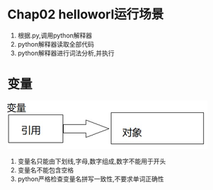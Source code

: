 # Chap02 helloworl运行场景  
1. 根据.py,调用python解释器
2. python解释器读取全部代码
3. python解释器进行词法分析,并执行

# 变量
![var](pic/var.jpg?raw=true)
1. 变量名只能由下划线,字母,数字组成,数字不能用于开头
2. 变量名不能包含空格
3. python严格检查变量名拼写一致性,不要求单词正确性